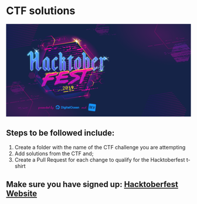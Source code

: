 # CTF solutions

![alt text](../images/Hacktoberfest_19_Events_1025x513.png)

## Steps to be followed include:
  1. Create a folder with the name of the CTF challenge you are attempting
  2. Add solutions from the CTF and;
  3. Create a Pull Request for each change to qualify for the Hacktoberfest t-shirt

## Make sure you have signed up: [Hacktoberfest Website](https://hacktoberfest.digitalocean.com)
